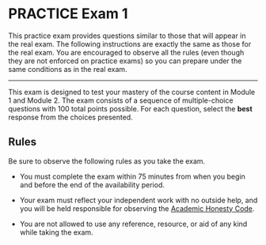 # PRACTICE Exam 1

This practice exam provides questions similar to those that will appear in the
real exam. The following instructions are exactly the same as those for the real
exam. You are encouraged to observe all the rules (even though they are not
enforced on practice exams) so you can prepare under the same conditions as in
the real exam.

--- 

This exam is designed to test your mastery of the course content in Module 1 and
Module 2. The exam consists of a sequence of multiple-choice questions with 100
total points possible. For each question, select the **best** response from the
choices presented.

## Rules

Be sure to observe the following rules as you take the exam.

- You must complete the exam within 75 minutes from when you begin and before
  the end of the availability period.

- Your exam must reflect your independent work with no outside help, and you
  will be held responsible for observing the [Academic Honesty
  Code](http://www.auburn.edu/academic/provost/academic-honesty/_assets/pdf/academic-honesty-code-20201028.pdf).

- You are not allowed to use any reference, resource, or aid of any kind while
  taking the exam.

